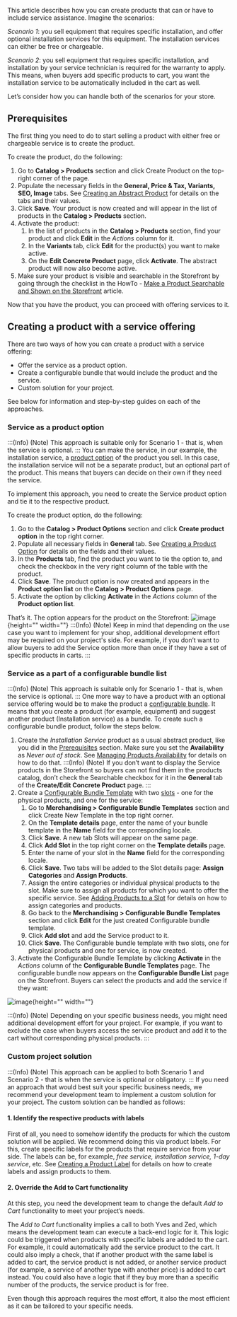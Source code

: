 This article describes how you can create products that can or have to include service assistance.
Imagine the scenarios:

*Scenario 1*: you sell equipment that requires specific installation, and offer optional installation services for this equipment. The installation services can either be free or chargeable.

*Scenario 2*: you sell equipment that requires specific installation, and installation by your service technician is required for the warranty to apply. This means, when buyers add specific products to cart, you want the installation service to be automatically included in the cart as well.

Let’s consider how you can handle both of the scenarios for your store.

## Prerequisites
The first thing you need to do to start selling a product with either free or chargeable service is to create the product.

To create the product, do the following:

1. Go to **Catalog > Products** section and click Create Product on the top-right corner of the page.
2. Populate the necessary fields in the **General, Price & Tax, Variants, SEO, Image** tabs. See [Creating an Abstract Product](https://documentation.spryker.com/docs/creating-an-abstract-product) for details on the tabs and their values.
3. Click **Save**. Your product is now created and will appear in the list of products in the **Catalog > Products** section.
4. Activate the product:
    1. In the list of products in the **Catalog > Products** section, find your product and click **Edit** in the *Actions* column for it.
    2. In the **Variants** tab, click **Edit** for the product(s) you want to make active.
    3. On the **Edit Concrete Product** page, click **Activate**. The abstract product will now also become active.
5. Make sure your product is visible and searchable in the Storefront by going through the checklist in the HowTo - [Make a Product Searchable and Shown on the Storefront](https://documentation.spryker.com/docs/ht-make-product-shown-on-frontend-by-url#howto---make-a-product-searchable-and-shown-on-the-storefront) article.

Now that you have the product, you can proceed with offering services to it.

## Creating a product with a service offering

There are two ways of how you can create a product with a service offering: 

* Offer the service as a product option.
* Create a configurable bundle that would include the product and the service.
* Custom solution for your project.

See below for information and step-by-step guides on each of the approaches.

### Service as a product option
:::(Info) (Note)
This approach is suitable only for Scenario 1 - that is, when the service is optional.
:::
You can make the service, in our example, the installation service, a [product option](https://documentation.spryker.com/docs/product-options-management) of the product you sell. In this case, the installation service will not be a separate product, but an optional part of the product. This means that buyers can decide on their own if they need the service. 

To implement this approach, you need to create the Service product option and tie it to the respective product.

To create the product option, do the following:

1. Go to the **Catalog > Product Options** section and click **Create product option** in the top right corner.
2. Populate all necessary fields in **General** tab. See [Creating a Product Option](https://documentation.spryker.com/docs/creating-a-product-option#creating-a-product-option) for details on the fields and their values.
3. In the **Products** tab, find the product you want to tie the option to, and check the checkbox in the very right column of the table with the product.
4. Click **Save**. The product option is now created and appears in the **Product option list** on the **Catalog > Product Options** page.
5. Activate the option by clicking **Activate** in the *Actions* column of the **Product option list**.

That’s it. The option appears for the product on the Storefront:
![image](https://spryker.s3.eu-central-1.amazonaws.com/docs/User+Guides/Back+Office+User+Guides/Products/Creating+Service+Offerings/service-as-option-storefront.png){height="" width=""}
:::(Info) (Note)
Keep in mind that depending on the use case you want to implement for your shop, additional development effort may be required on your project's side. For example, if you don’t want to allow buyers to add the Service option more than once if they have a set of specific products in carts.
:::
### Service as a part of a configurable bundle list
:::(Info) (Note)
This approach is suitable only for Scenario 1 - that is, when the service is optional.
:::
One more way to have a product with an optional service offering would be to make the product a [configurable bundle](https://documentation.spryker.com/docs/configurable-bundle). It means that you create a product (for example, equipment) and suggest another product (Installation service) as a bundle. To create such a configurable bundle product, follow the steps below.

1. Create the *Installation Service* product as a usual abstract product, like you did in the [Prerequisites](https://documentation.spryker.com/docs/creating-service-offerings#prerequisites) section. Make sure you set the **Availability** as *Never out of stock*. See [Managing Products Availability](https://documentation.spryker.com/docs/managing-products-availability#managing-products-availability) for details on how to do that.
:::(Info) (Note)
If you don’t want to display the Service products in the Storefront so buyers can not find them in the products catalog, don’t check the Searchable checkbox for it in the **General** tab of the **Create/Edit Concrete Product** page.
:::
2. Create a [Configurable Bundle Template](https://documentation.spryker.com/docs/configurable-bundle-feature-overview#configurable-bundle-template) with two [slots](https://documentation.spryker.com/docs/configurable-bundle-feature-overview#configurable-bundle-slots) - one for the physical products, and one for the service:
    1. Go to **Merchandising > Configurable Bundle Templates** section and click Create New Template in the top right corner.
    2. On the **Template details** page, enter the name of your bundle template in the **Name** field for the corresponding locale.
    3. Click **Save**. A new tab Slots will appear on the same page.
    4. Click **Add Slot** in the top right corner on the **Template details** page.
    5. Enter the name of your slot in the **Name** field for the corresponding locale.
    6. Click **Save**. Two tabs will be added to the Slot details page: **Assign Categories** and **Assign Products**.
    7. Assign the entire categories or individual physical products to the slot. Make sure to assign all products for which you want to offer the specific service. See [Adding Products to a Slot](https://documentation.spryker.com/docs/managing-configurable-bundle-templates#editing-the-slot-for-a-configurable-bundle-template) for details on how to assign categories and products.
    8. Go back to the **Merchandising > Configurable Bundle Templates** section and click **Edit** for the just created Configurable bundle template.
    9. Click **Add slot** and add the Service product to it.
    10. Click **Save**. The Configurable bundle template with two slots, one for physical products and one for service, is now created.
 3. Activate the Configurable Bundle Template by clicking **Activate** in the *Actions* column of the **Configurable Bundle Templates** page.
 The configurable bundle now appears on the **Configurable Bundle List** page on the Storefront. Buyers can select the products and add the service if they want:
 
![image](https://spryker.s3.eu-central-1.amazonaws.com/docs/User+Guides/Back+Office+User+Guides/Products/Creating+Service+Offerings/configurable-bundle-list.png){height="" width=""}

:::(Info) (Note)
Depending on your specific business needs, you might need additional development effort for your project. For example, if you want to exclude the case when buyers access the service product and add it to the cart without corresponding physical products.
:::
### Custom project solution
:::(Info) (Note)
This approach can be applied to both Scenario 1 and Scenario 2 - that is when the service is optional or obligatory.
:::
If you need an approach that would best suit your specific business needs, we recommend your development team to implement a custom solution for your project. The custom solution can be handled as follows:

#### 1. Identify the respective products with labels
First of all, you need to somehow identify the products for which the custom solution will be applied. We recommend doing this via product labels. For this, create specific labels for the products that require service from your side. The labels can be, for example, *free service, installation service, 1-day service*, etc. See [Creating a Product Label](https://documentation.spryker.com/docs/creating-a-product-label#creating-a-product-label) for details on how to create labels and assign products to them.

#### 2.  Override the Add to Cart functionality
At this step, you need the development team to change the default *Add to Cart* functionality to meet your project’s needs.

The  *Add to Cart* functionality implies a call to both Yves and Zed, which means the development team can execute a back-end logic for it. This logic could be triggered when products with specific labels are added to the cart. For example, it could automatically add the service product to the cart. It could also imply a check, that if another product with the same label is added to cart, the service product is not added, or another service product (for example, a service of another type with another price) is added to cart instead. You could also have a logic that if they buy more than a specific number of the products, the service product is for free.

Even though this approach requires the most effort, it also the most efficient as it can be tailored to your specific needs.
